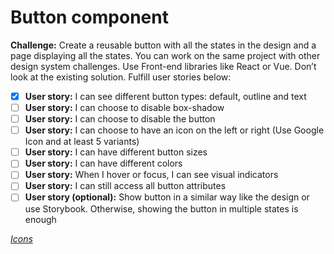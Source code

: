 # Button component

**Challenge:** Create a reusable button with all the states in the design and a page displaying all the states. You can work on the same project with other design system challenges. Use Front-end libraries like React or Vue. Don’t look at the existing solution. Fulfill user stories below:

- [x] **User story:** I can see different button types: default, outline and text
- [ ] **User story:** I can choose to disable box-shadow
- [ ] **User story:** I can choose to disable the button
- [ ] **User story:** I can choose to have an icon on the left or right (Use Google Icon and at least 5 variants)
- [ ] **User story:** I can have different button sizes
- [ ] **User story:** I can have different colors
- [ ] **User story:** When I hover or focus, I can see visual indicators
- [ ] **User story:** I can still access all button attributes
- [ ] **User story (optional):** Show button in a similar way like the design or use Storybook. Otherwise, showing the button in multiple states is enough

[*Icons*](https://google.github.io/material-design-icons/)